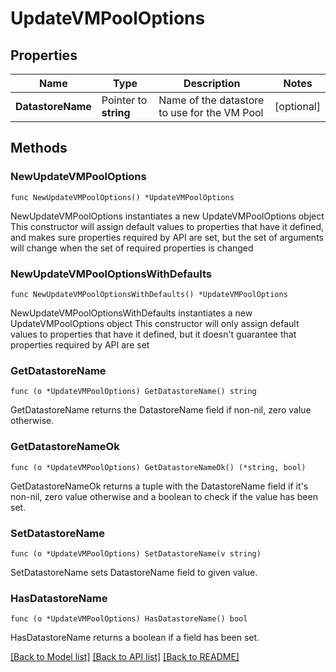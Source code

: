 # UpdateVMPoolOptions

## Properties

Name | Type | Description | Notes
------------ | ------------- | ------------- | -------------
**DatastoreName** | Pointer to **string** | Name of the datastore to use for the VM Pool | [optional] 

## Methods

### NewUpdateVMPoolOptions

`func NewUpdateVMPoolOptions() *UpdateVMPoolOptions`

NewUpdateVMPoolOptions instantiates a new UpdateVMPoolOptions object
This constructor will assign default values to properties that have it defined,
and makes sure properties required by API are set, but the set of arguments
will change when the set of required properties is changed

### NewUpdateVMPoolOptionsWithDefaults

`func NewUpdateVMPoolOptionsWithDefaults() *UpdateVMPoolOptions`

NewUpdateVMPoolOptionsWithDefaults instantiates a new UpdateVMPoolOptions object
This constructor will only assign default values to properties that have it defined,
but it doesn't guarantee that properties required by API are set

### GetDatastoreName

`func (o *UpdateVMPoolOptions) GetDatastoreName() string`

GetDatastoreName returns the DatastoreName field if non-nil, zero value otherwise.

### GetDatastoreNameOk

`func (o *UpdateVMPoolOptions) GetDatastoreNameOk() (*string, bool)`

GetDatastoreNameOk returns a tuple with the DatastoreName field if it's non-nil, zero value otherwise
and a boolean to check if the value has been set.

### SetDatastoreName

`func (o *UpdateVMPoolOptions) SetDatastoreName(v string)`

SetDatastoreName sets DatastoreName field to given value.

### HasDatastoreName

`func (o *UpdateVMPoolOptions) HasDatastoreName() bool`

HasDatastoreName returns a boolean if a field has been set.


[[Back to Model list]](../README.md#documentation-for-models) [[Back to API list]](../README.md#documentation-for-api-endpoints) [[Back to README]](../README.md)


